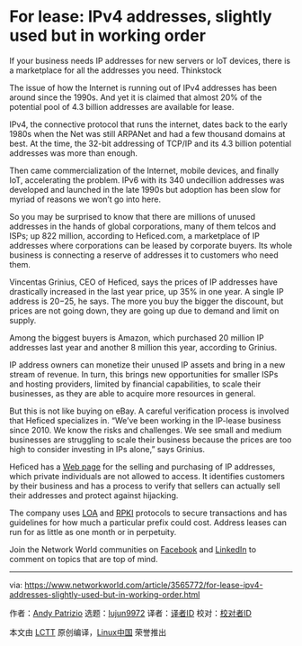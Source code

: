 [#]: collector: (lujun9972)
[#]: translator: ( )
[#]: reviewer: ( )
[#]: publisher: ( )
[#]: url: ( )
[#]: subject: (For lease: IPv4 addresses, slightly used but in working order)
[#]: via: (https://www.networkworld.com/article/3565772/for-lease-ipv4-addresses-slightly-used-but-in-working-order.html)
[#]: author: (Andy Patrizio https://www.networkworld.com/author/Andy-Patrizio/)

For lease: IPv4 addresses, slightly used but in working order
======
If your business needs IP addresses for new servers or IoT devices, there is a marketplace for all the addresses you need.
Thinkstock

The issue of how the Internet is running out of IPv4 addresses has been around since the 1990s. And yet it is claimed that almost 20% of the potential pool of 4.3 billion addresses are available for lease.

IPv4, the connective protocol that runs the internet, dates back to the early 1980s when the Net was still ARPANet and had a few thousand domains at best. At the time, the 32-bit addressing of TCP/IP and its 4.3 billion potential addresses was more than enough.

Then came commercialization of the Internet, mobile devices, and finally IoT, accelerating the problem. IPv6 with its 340 undecillion addresses was developed and launched in the late 1990s but adoption has been slow for myriad of reasons we won’t go into here.

So you may be surprised to know that there are millions of unused addresses in the hands of global corporations, many of them telcos and ISPs; up 822 million, according to Heficed.com, a marketplace of IP addresses where corporations can be leased by corporate buyers. Its whole business is connecting a reserve of addresses it to customers who need them.

Vincentas Grinius, CEO of Heficed, says the prices of IP addresses have drastically increased in the last year price, up 35% in one year. A single IP address is $20-$25, he says. The more you buy the bigger the discount, but prices are not going down, they are going up due to demand and limit on supply.

Among the biggest buyers is Amazon, which purchased 20 million IP addresses last year and another 8 million this year, according to Grinius. 

IP address owners can monetize their unused IP assets and bring in a new stream of revenue. In turn, this brings new opportunities for smaller ISPs and hosting providers, limited by financial capabilities, to scale their businesses, as they are able to acquire more resources in general.

But this is not like buying on eBay. A careful verification process is involved that Heficed specializes in. “We’ve been working in the IP-lease business since 2010. We know the risks and challenges. We see small and medium businesses are struggling to scale their business because the prices are too high to consider investing in IPs alone,” says Grinius.

Heficed has a [Web page][1] for the selling and purchasing of IP addresses, which private individuals are not allowed to access. It identifies customers by their business and has a process to verify that sellers can actually sell their addresses and protect against hijacking.

The company uses [LOA][2] and [RPKI][3] protocols to secure transactions and has guidelines for how much a particular prefix could cost. Address leases can run for as little as one month or in perpetuity.

Join the Network World communities on [Facebook][4] and [LinkedIn][5] to comment on topics that are top of mind.

--------------------------------------------------------------------------------

via: https://www.networkworld.com/article/3565772/for-lease-ipv4-addresses-slightly-used-but-in-working-order.html

作者：[Andy Patrizio][a]
选题：[lujun9972][b]
译者：[译者ID](https://github.com/译者ID)
校对：[校对者ID](https://github.com/校对者ID)

本文由 [LCTT](https://github.com/LCTT/TranslateProject) 原创编译，[Linux中国](https://linux.cn/) 荣誉推出

[a]: https://www.networkworld.com/author/Andy-Patrizio/
[b]: https://github.com/lujun9972
[1]: https://www.heficed.com/lease-ipv4
[2]: https://coinmarketcap.com/currencies/loa-protocol/
[3]: https://www.apnic.net/get-ip/faqs/rpki/
[4]: https://www.facebook.com/NetworkWorld/
[5]: https://www.linkedin.com/company/network-world
